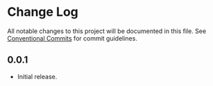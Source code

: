 # Change Log

All notable changes to this project will be documented in this file.
See [Conventional Commits](https://conventionalcommits.org) for commit guidelines.

## 0.0.1

- Initial release.